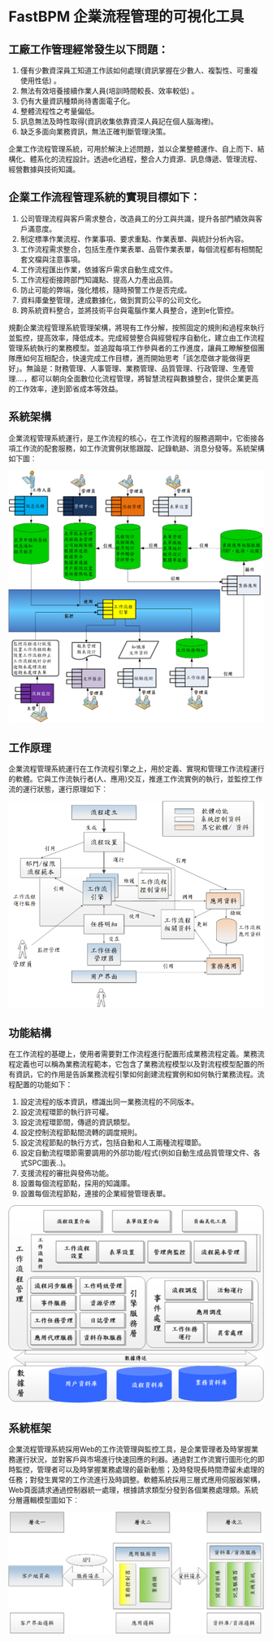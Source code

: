 # FastBPM 企業流程管理的可視化工具

## **工廠工作管理經常發生以下問題：**

1. 僅有少數資深員工知道工作該如何處理(資訊掌握在少數人、複製性、可重複使用性低) 。
2. 無法有效培養接續作業人員(培訓時間較長、效率較低) 。
3. 仍有大量資訊種類尚待書面電子化。
4. 整體流程性之考量偏低。
5. 訊息無法及時性取得(資訊收集依靠資深人員記在個人腦海裡)。
6. 缺乏多面向業務資訊，無法正確判斷管理決策。

企業工作流程管理系統，可用於解決上述問題，並以企業整體運作、自上而下、結構化、體系化的流程設計。透過e化過程，整合人力資源、訊息傳遞、管理流程、經營數據與技術知識。

## **企業工作流程管理系統的實現目標如下︰**

1. 公司管理流程與客戶需求整合，改造員工的分工與共識，提升各部門績效與客戶滿意度。
2. 制定標準作業流程、作業事項、要求重點、作業表單、與統計分析內容。
3. 工作流程需求整合，包括生產作業表單、品管作業表單，每個流程都有相關配套文檔與注意事項。
4. 工作流程匯出作業，依據客戶需求自動生成文件。
5. 工作流程銜接跨部門知識點、提高人力產出品質。
6. 防止可能的弊端，強化稽核，隨時預警工作是否完成。
7. 資料庫彙整管理，達成數據化，做到賞罰公平的公司文化。
8. 跨系統資料整合，並將技術平台與電腦作業人員整合，達到e化管控。

規劃企業流程管理系統管理架構，將現有工作分解，按照固定的規則和過程來執行並監控，提高效率，降低成本。完成經營整合與經營程序自動化，建立由工作流程管理系統執行的業務模型。並追蹤每項工作參與者的工作進度，讓員工瞭解整個團隊應如何互相配合，快速完成工作目標，進而開始思考「該怎麼做才能做得更好」。無論是：財務管理、人事管理、業務管理、品質管理、行政管理、生產管理....，都可以朝向全面數位化流程管理，將智慧流程與數據整合，提供企業更高的工作效率，達到節省成本等效益。

## **系統架構**

企業流程管理系統運行，是工作流程的核心，在工作流程的服務週期中，它銜接各項工作流的配套服務，如工作流實例狀態跟蹤、記錄軌跡、消息分發等。系統架構如下圖︰

![](./images/bpm_01.png)

## 工作原理

企業流程管理系統運行在工作流程引擎之上，用於定義、實現和管理工作流程運行的軟體。它與工作流執行者(人、應用)交互，推進工作流實例的執行，並監控工作流的運行狀態，運行原理如下︰

![](./images/bpm_02.png)

## 功能結構

在工作流程的基礎上，使用者需要對工作流程進行配置形成業務流程定義。業務流程定義也可以稱為業務流程範本，它包含了業務流程模型以及對流程模型配置的所有資訊，它的作用是告訴業務流程引擎如何創建流程實例和如何執行業務流程。流程配置的功能如下：

1. 設定流程的版本資訊，標識出同一業務流程的不同版本。
2. 設定流程環節的執行許可權。
3. 設定流程環節間，傳遞的資訊類型。
4. 設定控制流程節點間流轉的調度規則。
5. 設定流程節點的執行方式，包括自動和人工兩種流程環節。
6. 設定自動流程環節需要調用的外部功能/程式(例如自動生成品質管理文件、各式SPC圖表..)。
7. 支援流程的審批與發佈功能。
8. 設置每個流程節點，採用的知識庫。
9. 設置每個流程節點，連接的企業經營管理表單。

![](./images/bpm_03.png)

## 系統框架

企業流程管理系統採用Web的工作流管理與監控工具，是企業管理者及時掌握業務運行狀況，並對客戶與市場進行快速回應的利器。通過對工作流實行圖形化的即時監控，管理者可以及時掌握業務處理的最新動態；及時發現長時間滯留未處理的任務；對發生異常的工作流進行及時調整。軟體系統採用三層式應用伺服器架構，Web頁面請求通過控制器統一處理，根據請求類型分發到各個業務處理類。系統分層邏輯模型圖如下︰

![](./images/bpm_04.png)